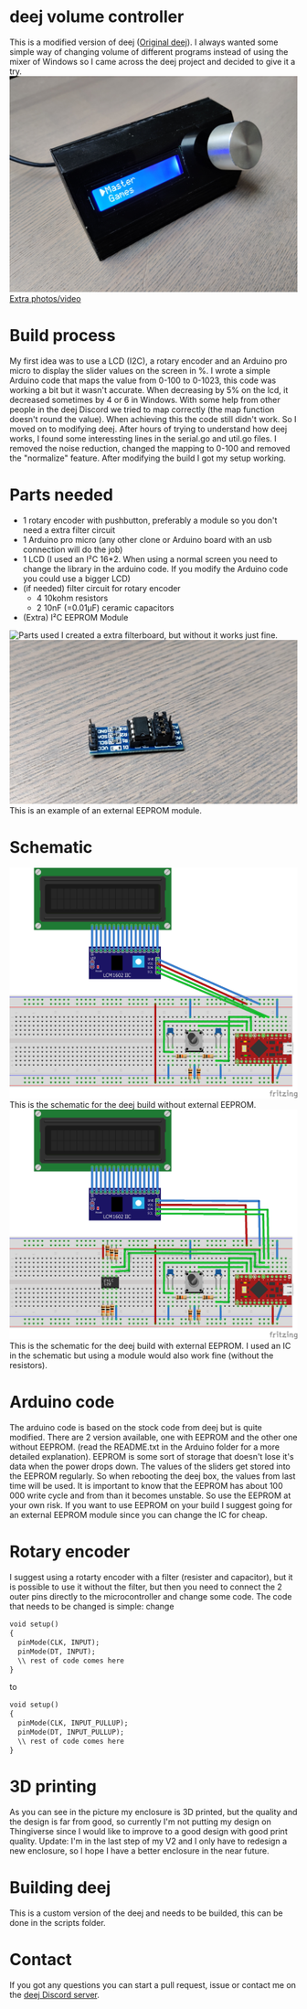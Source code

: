 # deej volume controller

This is a modified version of deej ([Original deej](https://github.com/omriharel/deej)). I always wanted some simple way of changing volume of different programs instead of using the mixer of Windows so I came across the deej project and decided to give it a try.
![Build](assets/deej_Controller_Build.jpg)
[Extra photos/video](https://imgur.com/a/3zxhjxF)

# Build process

My first idea was to use a LCD (I2C), a rotary encoder and an Arduino pro micro to display the slider values on the screen in %. I wrote a simple Arduino code that maps the value from 0-100 to 0-1023, this code was working a bit but it wasn't accurate. When decreasing by 5% on the lcd, it decreased sometimes by 4 or 6 in Windows. With some help from other people in the deej Discord we tried to map correctly (the map function doesn't round the value). When achieving this the code still didn't work. So I moved on to modifying deej. After hours of trying to understand how deej works, I found some interessting lines in the serial.go and util.go files. I removed the noise reduction, changed the mapping to 0-100 and removed the "normalize" feature. After modifying the build I got my setup working.

# Parts needed

- 1 rotary encoder with pushbutton, preferably a module so you don't need a extra filter circuit
- 1 Arduino pro micro (any other clone or Arduino board with an usb connection will do the job)
- 1 LCD (I used an I²C 16*2. When using a normal screen you need to change the library in the arduino code. If you modify the Arduino code you could use a bigger LCD)
- (if needed) filter circuit for rotary encoder
  - 4 10kohm resistors
  - 2 10nF (=0.01µF) ceramic capacitors
- (Extra) I²C EEPROM Module

![Parts used](assets/deej_Controller_Parts.jpg)
I created a extra filterboard, but without it works just fine.
![ExampleEEPROM](assets/EEPROM_Module.jpg)
This is an example of an external EEPROM module.

# Schematic

![Schematic](assets/deej_Controller_Schematic.png)
This is the schematic for the deej build without external EEPROM.
![SchematicExternalEEPROM](assets/deej_Controller_External_EEPROM_Schematic.png)
This is the schematic for the deej build with external EEPROM. I used an IC in the schematic but using a module would also work fine (without the resistors).

# Arduino code

The arduino code is based on the stock code from deej but is quite modified. There are 2 version available, one with EEPROM and the other one without EEPROM. (read the README.txt in the Arduino folder for a more detailed explanation). EEPROM is some sort of storage that doesn't lose it's data when the power drops down. The values of the sliders get stored into the EEPROM regularly. So when rebooting the deej box, the values from last time will be used. It is important to know that the EEPROM has about 100 000 write cycle and from than it becomes unstable. So use the EEPROM at your own risk. If you want to use EEPROM on your build I suggest going for an external EEPROM module since you can change the IC for cheap.

# Rotary encoder

I suggest using a rotarty encoder with a filter (resister and capacitor), but it is possible to use it without the filter, but then you need to connect the 2 outer pins directly to the microcontroller and change some code. The code that needs to be changed is simple: change

```
void setup()
{
  pinMode(CLK, INPUT);
  pinMode(DT, INPUT);
  \\ rest of code comes here
}
```

to

```
void setup()
{
  pinMode(CLK, INPUT_PULLUP);
  pinMode(DT, INPUT_PULLUP);
  \\ rest of code comes here
}
```

# 3D printing

As you can see in the picture my enclosure is 3D printed, but the quality and the design is far from good, so currently I'm not putting my design on Thingiverse since I would like to improve to a good design with good print quality.
Update: I'm in the last step of my V2 and I only have to redesign a new enclosure, so I hope I have a better enclosure in the near future.

# Building deej

This is a custom version of the deej and needs to be builded, this can be done in the scripts folder.

# Contact

If you got any questions you can start a pull request, issue or contact me on the [deej Discord server](https://discord.gg/nf88NJu).
